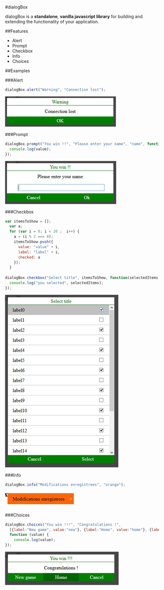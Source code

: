 #dialogBox

dialogBox is a **standalone**, **vanilla javascript library** for building and extending the functionality of your application.


##Features

* Alert 
* Prompt
* Checkbox
* Info
* Choices


##Examples

###Alert

```javascript
dialogBox.alert("Warning", "Connection lost");
```
![alt text](https://github.com/RicardoF/dialogBox/blob/master/img/alert.JPG "Alert")

###Prompt

```javascript
dialogBox.prompt("You win !!", "Please enter your name", "name", function (value) {
  console.log(value);
});
```
![alt text](https://github.com/RicardoF/dialogBox/blob/master/img/prompt.JPG "Prompt")

###Checkbox

```javascript
var itemsToShow = [];
  var a;
  for (var i = 0; i < 20 ;  i++) {
    a = (i % 2 === 0);
    itemsToShow.push({
      value: "value" + i,
      label: "label" + i,
      checked: a
    });
  }

dialogBox.checkbox("Select title", itemsToShow, function(selectedItems) {
  console.log("you selected", selectedItems);
});
```
![alt text](https://github.com/RicardoF/dialogBox/blob/master/img/checkbox.JPG "Checkbox")

###Info

```javascript
dialogBox.info("Modifications enregistrees", "orange");
```
![alt text](https://github.com/RicardoF/dialogBox/blob/master/img/info.JPG "Info")

###Choices

```javascript
dialogBox.choices("You win !!!", "Congratulations !",
  [{label:"New game", value:"new"}, {label:"Home", value:"home"}, {label:"Cancel", value:"cancel"}],
  function (value) {
    console.log(value);
});
```
![alt text](https://github.com/RicardoF/dialogBox/blob/master/img/choices.JPG "Choices")

